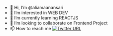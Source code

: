 - 👋 Hi, I’m @aliamaanansari
- 👀 I’m interested in WEB DEV
- 🌱 I’m currently learning REACTJS
- 💞️ I’m looking to collaborate on Frontend Project
- 📫 How to reach me 
[![Twitter URL](https://img.shields.io/badge/Twitter-1DA1F2?style=for-the-badge&logo=twitter&logoColor=white)](https://twitter.com/aliamaan071)

<!---
aliamaanansari/aliamaanansari is a ✨ special ✨ repository because its `README.md` (this file) appears on your GitHub profile.
You can click the Preview link to take a look at your changes.
--->
